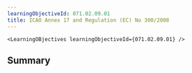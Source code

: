 ```yaml
---
learningObjectiveId: 071.02.09.01
title: ICAO Annex 17 and Regulation (EC) No 300/2008
---
```


```tsx eval
<LearningOBjectives learningObjectiveId={071.02.09.01} />
```

## Summary
